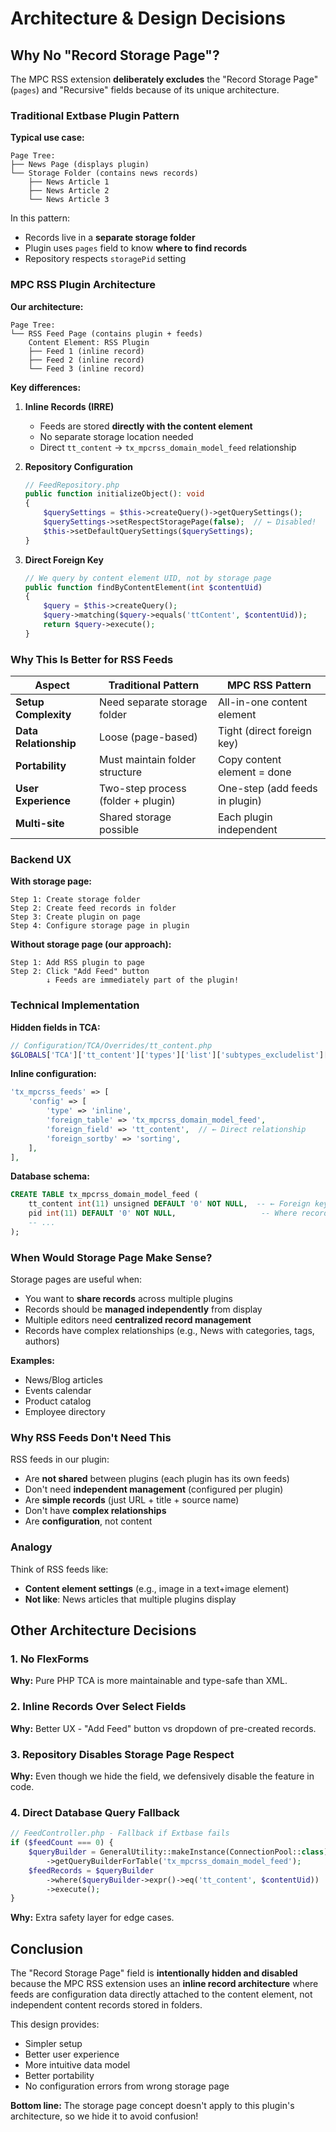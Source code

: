 # Architecture & Design Decisions

## Why No "Record Storage Page"?

The MPC RSS extension **deliberately excludes** the "Record Storage Page" (`pages`) and "Recursive" fields because of its unique architecture.

### Traditional Extbase Plugin Pattern

**Typical use case:**
```
Page Tree:
├── News Page (displays plugin)
└── Storage Folder (contains news records)
    ├── News Article 1
    ├── News Article 2
    └── News Article 3
```

In this pattern:
- Records live in a **separate storage folder**
- Plugin uses `pages` field to know **where to find records**
- Repository respects `storagePid` setting

### MPC RSS Plugin Architecture

**Our architecture:**
```
Page Tree:
└── RSS Feed Page (contains plugin + feeds)
    Content Element: RSS Plugin
    ├── Feed 1 (inline record)
    ├── Feed 2 (inline record)
    └── Feed 3 (inline record)
```

**Key differences:**

1. **Inline Records (IRRE)**
   - Feeds are stored **directly with the content element**
   - No separate storage location needed
   - Direct `tt_content` → `tx_mpcrss_domain_model_feed` relationship

2. **Repository Configuration**
   ```php
   // FeedRepository.php
   public function initializeObject(): void
   {
       $querySettings = $this->createQuery()->getQuerySettings();
       $querySettings->setRespectStoragePage(false);  // ← Disabled!
       $this->setDefaultQuerySettings($querySettings);
   }
   ```

3. **Direct Foreign Key**
   ```php
   // We query by content element UID, not by storage page
   public function findByContentElement(int $contentUid)
   {
       $query = $this->createQuery();
       $query->matching($query->equals('ttContent', $contentUid));
       return $query->execute();
   }
   ```

### Why This Is Better for RSS Feeds

| Aspect | Traditional Pattern | MPC RSS Pattern |
|--------|-------------------|----------------|
| **Setup Complexity** | Need separate storage folder | All-in-one content element |
| **Data Relationship** | Loose (page-based) | Tight (direct foreign key) |
| **Portability** | Must maintain folder structure | Copy content element = done |
| **User Experience** | Two-step process (folder + plugin) | One-step (add feeds in plugin) |
| **Multi-site** | Shared storage possible | Each plugin independent |

### Backend UX

**With storage page:**
```
Step 1: Create storage folder
Step 2: Create feed records in folder
Step 3: Create plugin on page
Step 4: Configure storage page in plugin
```

**Without storage page (our approach):**
```
Step 1: Add RSS plugin to page
Step 2: Click "Add Feed" button
        ↓ Feeds are immediately part of the plugin!
```

### Technical Implementation

**Hidden fields in TCA:**
```php
// Configuration/TCA/Overrides/tt_content.php
$GLOBALS['TCA']['tt_content']['types']['list']['subtypes_excludelist']['mpcrss_feed'] = 'pages,recursive';
```

**Inline configuration:**
```php
'tx_mpcrss_feeds' => [
    'config' => [
        'type' => 'inline',
        'foreign_table' => 'tx_mpcrss_domain_model_feed',
        'foreign_field' => 'tt_content',  // ← Direct relationship
        'foreign_sortby' => 'sorting',
    ],
],
```

**Database schema:**
```sql
CREATE TABLE tx_mpcrss_domain_model_feed (
    tt_content int(11) unsigned DEFAULT '0' NOT NULL,  -- ← Foreign key to content element
    pid int(11) DEFAULT '0' NOT NULL,                   -- Where record is stored (same as content element)
    -- ...
);
```

### When Would Storage Page Make Sense?

Storage pages are useful when:
- You want to **share records** across multiple plugins
- Records should be **managed independently** from display
- Multiple editors need **centralized record management**
- Records have complex relationships (e.g., News with categories, tags, authors)

**Examples:**
- News/Blog articles
- Events calendar
- Product catalog
- Employee directory

### Why RSS Feeds Don't Need This

RSS feeds in our plugin:
- Are **not shared** between plugins (each plugin has its own feeds)
- Don't need **independent management** (configured per plugin)
- Are **simple records** (just URL + title + source name)
- Don't have **complex relationships**
- Are **configuration**, not content

### Analogy

Think of RSS feeds like:
- **Content element settings** (e.g., image in a text+image element)
- **Not like**: News articles that multiple plugins display

## Other Architecture Decisions

### 1. No FlexForms

**Why:** Pure PHP TCA is more maintainable and type-safe than XML.

### 2. Inline Records Over Select Fields

**Why:** Better UX - "Add Feed" button vs dropdown of pre-created records.

### 3. Repository Disables Storage Page Respect

**Why:** Even though we hide the field, we defensively disable the feature in code.

### 4. Direct Database Query Fallback

```php
// FeedController.php - Fallback if Extbase fails
if ($feedCount === 0) {
    $queryBuilder = GeneralUtility::makeInstance(ConnectionPool::class)
        ->getQueryBuilderForTable('tx_mpcrss_domain_model_feed');
    $feedRecords = $queryBuilder
        ->where($queryBuilder->expr()->eq('tt_content', $contentUid))
        ->execute();
}
```

**Why:** Extra safety layer for edge cases.

## Conclusion

The "Record Storage Page" field is **intentionally hidden and disabled** because the MPC RSS extension uses an **inline record architecture** where feeds are configuration data directly attached to the content element, not independent content records stored in folders.

This design provides:
- Simpler setup
- Better user experience  
- More intuitive data model
- Better portability
- No configuration errors from wrong storage page

**Bottom line:** The storage page concept doesn't apply to this plugin's architecture, so we hide it to avoid confusion!

